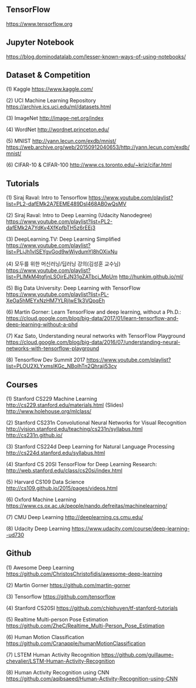 ## TensorFlow
https://www.tensorflow.org


## Jupyter Notebook
https://blog.dominodatalab.com/lesser-known-ways-of-using-notebooks/


## Dataset & Competition
(1) Kaggle
https://www.kaggle.com/

(2) UCI Machine Learning Repository
https://archive.ics.uci.edu/ml/datasets.html

(3) ImageNet
http://image-net.org/index

(4) WordNet
http://wordnet.princeton.edu/

(5) MNIST
http://yann.lecun.com/exdb/mnist/
https://web.archive.org/web/20150912040653/http://yann.lecun.com/exdb/mnist/
           
(6) CIFAR-10 & CIFAR-100
http://www.cs.toronto.edu/~kriz/cifar.html


## Tutorials
(1) Siraj Raval: Intro to Tensorflow
https://www.youtube.com/playlist?list=PL2-dafEMk2A7EEME489DsI468AB0wQsMV

(2) Siraj Raval: Intro to Deep Learning (Udacity Nanodegree)
https://www.youtube.com/playlist?list=PL2-dafEMk2A7YdKv4XfKpfbTH5z6rEEj3

(3) DeepLearning.TV: Deep Learning Simplified
https://www.youtube.com/playlist?list=PLjJh1vlSEYgvGod9wWiydumYl8hOXixNu

(4) 모두를 위한 머신러닝/딥러닝 강의(김성훈 교수님)
https://www.youtube.com/playlist?list=PLlMkM4tgfjnLSOjrEJN31gZATbcj_MpUm
http://hunkim.github.io/ml/

(5) Big Data University: Deep Learning with TensorFlow
https://www.youtube.com/playlist?list=PL-XeOa5hMEYxNzHM7YLRjIwE1k3VQpqEh

(6) Martin Gorner: Learn TensorFlow and deep learning, without a Ph.D.:
https://cloud.google.com/blog/big-data/2017/01/learn-tensorflow-and-deep-learning-without-a-phd

(7) Kaz Sato, Understanding neural networks with TensorFlow Playground
https://cloud.google.com/blog/big-data/2016/07/understanding-neural-networks-with-tensorflow-playground

(8) Tensorflow Dev Summit 2017
https://www.youtube.com/playlist?list=PLOU2XLYxmsIKGc_NBoIhTn2Qhraji53cv


## Courses
(1) Stanford CS229 Machine Learning
http://cs229.stanford.edu/materials.html
(Slides) http://www.holehouse.org/mlclass/

(2) Stanford CS231n Convolutional Neural Networks for Visual Recognition
http://vision.stanford.edu/teaching/cs231n/syllabus.html
http://cs231n.github.io/

(3) Stanford CS224d Deep Learning for Natural Language Processing
http://cs224d.stanford.edu/syllabus.html

(4) Stanford CS 20SI TensorFlow for Deep Learning Research:
http://web.stanford.edu/class/cs20si/index.html

(5) Harvard CS109 Data Science
http://cs109.github.io/2015/pages/videos.html

(6) Oxford Machine Learning
https://www.cs.ox.ac.uk/people/nando.defreitas/machinelearning/

(7) CMU Deep Learning
http://deeplearning.cs.cmu.edu/

(8) Udacity Deep Learning
https://www.udacity.com/course/deep-learning--ud730


## Github
(1) Awesome Deep Learning
https://github.com/ChristosChristofidis/awesome-deep-learning

(2) Martin Gorner
https://github.com/martin-gorner

(3) Tensorflow
https://github.com/tensorflow

(4) Stanford CS20SI
https://github.com/chiphuyen/tf-stanford-tutorials

(5) Realtime Multi-person Pose Estimation
https://github.com/ZheC/Realtime_Multi-Person_Pose_Estimation

(6) Human Motion Classification
https://github.com/Cranapple/humanMotionClassification

(7) LSTEM Human Activity Recognition
https://github.com/guillaume-chevalier/LSTM-Human-Activity-Recognition

(8) Human Activity Recognition using CNN
https://github.com/aqibsaeed/Human-Activity-Recognition-using-CNN

